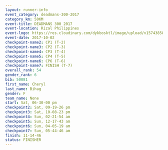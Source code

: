 ```yaml
---
layout: runner-info 
event_category: deadmans-300-2017 
category_km: 50KM 
event-title: DEADMANS 300 2017 
event-location: Rizal Philippines 
event-logo: https://res.cloudinary.com/dykbosktl/image/upload/v1574385898/Logo/2017-DM300-Logo_ljecaw.jpg 
event-date: 2017-10-02 
checkpoint-name2: CP1 (T-2) 
checkpoint-name3: CP2 (T-3) 
checkpoint-name4: CP3 (T-4) 
checkpoint-name5: CP4 (T-5) 
checkpoint-name6: CP6 (T-6) 
checkpoint-name7: FINISH (T-7) 
overall_rank: 54
gender_rank: 6
bib: 50081
first_name: Cheryl
last_name: Bihag
gender: F
team_name: None
start: Sat, 06-30-00 pm
checkpoint2: Sat, 09-19-26 pm
checkpoint3: Sat, 10-08-23 pm
checkpoint4: Sun, 02-21-54 am
checkpoint5: Sun, 12-17-43 am
checkpoint6: Sun, 04-05-19 am
checkpoint7: Sun, 05-44-46 am
finish: 11-14-46
status: FINISHER
---
```

